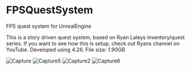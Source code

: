 # FPSQuestSystem
 FPS quest system for UnrealEngine 

This is a story driven quest system, based on Ryan Laleys inventory/quest series. If you want to see how this is setup, check out Ryans channel on YouTube. Developed using 4.26. File size: 1.90GB 

![Capture](https://user-images.githubusercontent.com/2607194/199052087-1b6a388f-b071-4e76-b85d-2b2103d175c5.JPG)
![Capture5](https://user-images.githubusercontent.com/2607194/198983122-d57684d7-1f04-4cba-a99f-add682d78d2c.JPG)
![Capture2](https://user-images.githubusercontent.com/2607194/198983141-d6db2e0b-b84a-4b19-9b6e-8d704a6e920d.JPG)
![Capture6](https://user-images.githubusercontent.com/2607194/198983202-d0b664de-2ec1-4a1c-bbf1-293488a9e984.JPG)
